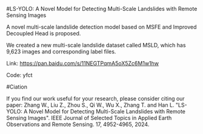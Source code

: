 #LS-YOLO: A Novel Model for Detecting Multi-Scale Landslides with Remote Sensing Images

A novel multi-scale landslide detection model based on MSFE and Improved Decoupled Head is proposed.

We created a new multi-scale landslide dataset called MSLD, which has 9,623 images and corresponding label files.

Link: https://pan.baidu.com/s/11NEGTPqmA5oX5Zc6M1w1hw

Code: yfct

#Ciation

If you find our work useful for your research, please consider citing our paper:
Zhang W., Liu Z., Zhou S., Qi W., Wu X., Zhang T. and Han L. "LS-YOLO: A Novel Model for Detecting Multi-Scale Landslides with Remote Sensing Images". IEEE Journal of Selected Topics in Applied Earth Observations and Remote Sensing. 17, 4952-4965, 2024.
